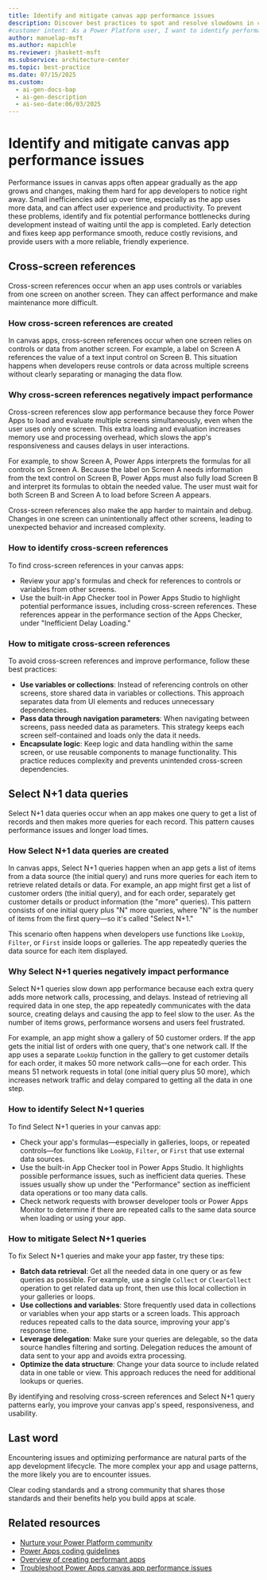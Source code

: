 ```yaml
---
title: Identify and mitigate canvas app performance issues
description: Discover best practices to spot and resolve slowdowns in canvas apps. Improve speed and user experience with proven tips.
#customer intent: As a Power Platform user, I want to identify performance issues in my canvas app so that I can improve speed and user experience.
author: manuelap-msft
ms.author: mapichle
ms.reviewer: jhaskett-msft
ms.subservice: architecture-center
ms.topic: best-practice
ms.date: 07/15/2025
ms.custom:
  - ai-gen-docs-bap
  - ai-gen-description
  - ai-seo-date:06/03/2025
---
```


# Identify and mitigate canvas app performance issues

Performance issues in canvas apps often appear gradually as the app grows and changes, making them hard for app developers to notice right away. Small inefficiencies add up over time, especially as the app uses more data, and can affect user experience and productivity. To prevent these problems, identify and fix potential performance bottlenecks during development instead of waiting until the app is completed. Early detection and fixes keep app performance smooth, reduce costly revisions, and provide users with a more reliable, friendly experience.

## Cross-screen references

Cross-screen references occur when an app uses controls or variables from one screen on another screen. They can affect performance and make maintenance more difficult.

### How cross-screen references are created

In canvas apps, cross-screen references occur when one screen relies on controls or data from another screen. For example, a label on Screen A references the value of a text input control on Screen B. This situation happens when developers reuse controls or data across multiple screens without clearly separating or managing the data flow.

### Why cross-screen references negatively impact performance

Cross-screen references slow app performance because they force Power Apps to load and evaluate multiple screens simultaneously, even when the user uses only one screen. This extra loading and evaluation increases memory use and processing overhead, which slows the app's responsiveness and causes delays in user interactions.

For example, to show Screen A, Power Apps interprets the formulas for all controls on Screen A. Because the label on Screen A needs information from the text control on Screen B, Power Apps must also fully load Screen B and interpret its formulas to obtain the needed value. The user must wait for both Screen B and Screen A to load before Screen A appears.

Cross-screen references also make the app harder to maintain and debug. Changes in one screen can unintentionally affect other screens, leading to unexpected behavior and increased complexity.

### How to identify cross-screen references

To find cross-screen references in your canvas apps:

- Review your app's formulas and check for references to controls or variables from other screens.
- Use the built-in App Checker tool in Power Apps Studio to highlight potential performance issues, including cross-screen references. These references appear in the performance section of the Apps Checker, under "Inefficient Delay Loading."

### How to mitigate cross-screen references

To avoid cross-screen references and improve performance, follow these best practices:

- **Use variables or collections**: Instead of referencing controls on other screens, store shared data in variables or collections. This approach separates data from UI elements and reduces unnecessary dependencies.
- **Pass data through navigation parameters**: When navigating between screens, pass needed data as parameters. This strategy keeps each screen self-contained and loads only the data it needs.
- **Encapsulate logic**: Keep logic and data handling within the same screen, or use reusable components to manage functionality. This practice reduces complexity and prevents unintended cross-screen dependencies.

## Select N+1 data queries

Select N+1 data queries occur when an app makes one query to get a list of records and then makes more queries for each record. This pattern causes performance issues and longer load times.

### How Select N+1 data queries are created

In canvas apps, Select N+1 queries happen when an app gets a list of items from a data source (the initial query) and runs more queries for each item to retrieve related details or data. For example, an app might first get a list of customer orders (the initial query), and for each order, separately get customer details or product information (the "more" queries). This pattern consists of one initial query plus "N" more queries, where "N" is the number of items from the first query—so it's called "Select N+1."

This scenario often happens when developers use functions like `LookUp`, `Filter`, or `First` inside loops or galleries. The app repeatedly queries the data source for each item displayed.

### Why Select N+1 queries negatively impact performance

Select N+1 queries slow down app performance because each extra query adds more network calls, processing, and delays. Instead of retrieving all required data in one step, the app repeatedly communicates with the data source, creating delays and causing the app to feel slow to the user. As the number of items grows, performance worsens and users feel frustrated.

For example, an app might show a gallery of 50 customer orders. If the app gets the initial list of orders with one query, that's one network call. If the app uses a separate `LookUp` function in the gallery to get customer details for each order, it makes 50 more network calls—one for each order. This means 51 network requests in total (one initial query plus 50 more), which increases network traffic and delay compared to getting all the data in one step.

### How to identify Select N+1 queries

To find Select N+1 queries in your canvas app:

- Check your app's formulas&mdash;especially in galleries, loops, or repeated controls&mdash;for functions like `LookUp`, `Filter`, or `First` that use external data sources.
- Use the built-in App Checker tool in Power Apps Studio. It highlights possible performance issues, such as inefficient data queries. These issues usually show up under the "Performance" section as inefficient data operations or too many data calls.
- Check network requests with browser developer tools or Power Apps Monitor to determine if there are repeated calls to the same data source when loading or using your app.

### How to mitigate Select N+1 queries

To fix Select N+1 queries and make your app faster, try these tips:

- **Batch data retrieval**: Get all the needed data in one query or as few queries as possible. For example, use a single `Collect` or `ClearCollect` operation to get related data up front, then use this local collection in your galleries or loops.
- **Use collections and variables**: Store frequently used data in collections or variables when your app starts or a screen loads. This approach reduces repeated calls to the data source, improving your app's response time.
- **Leverage delegation**: Make sure your queries are delegable, so the data source handles filtering and sorting. Delegation reduces the amount of data sent to your app and avoids extra processing.
- **Optimize the data structure**: Change your data source to include related data in one table or view. This approach reduces the need for additional lookups or queries.

By identifying and resolving cross-screen references and Select N+1 query patterns early, you improve your canvas app's speed, responsiveness, and usability.

## Last word

Encountering issues and optimizing performance are natural parts of the app development lifecycle. The more complex your app and usage patterns, the more likely you are to encounter issues. 

Clear coding standards and a strong community that shares those standards and their benefits help you build apps at scale.

## Related resources

- [Nurture your Power Platform community](/power-platform/guidance/adoption/nurture-best-practices)
- [Power Apps coding guidelines](/power-apps/guidance/coding-guidelines/overview)
- [Overview of creating performant apps](/power-apps/maker/canvas-apps/create-performant-apps-overview)
- [Troubleshoot Power Apps canvas app performance issues](/troubleshoot/power-platform/power-apps/canvas-app-performance/troubleshoot-perf-table)